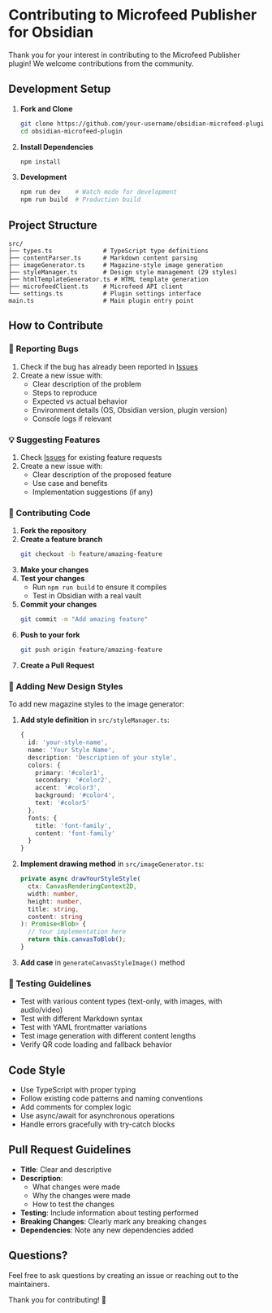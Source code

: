 # Contributing to Microfeed Publisher for Obsidian

Thank you for your interest in contributing to the Microfeed Publisher plugin! We welcome contributions from the community.

## Development Setup

1. **Fork and Clone**
   ```bash
   git clone https://github.com/your-username/obsidian-microfeed-plugin.git
   cd obsidian-microfeed-plugin
   ```

2. **Install Dependencies**
   ```bash
   npm install
   ```

3. **Development**
   ```bash
   npm run dev    # Watch mode for development
   npm run build  # Production build
   ```

## Project Structure

```
src/
├── types.ts              # TypeScript type definitions
├── contentParser.ts      # Markdown content parsing
├── imageGenerator.ts     # Magazine-style image generation
├── styleManager.ts       # Design style management (29 styles)
├── htmlTemplateGenerator.ts # HTML template generation
├── microfeedClient.ts    # Microfeed API client
└── settings.ts           # Plugin settings interface
main.ts                   # Main plugin entry point
```

## How to Contribute

### 🐛 Reporting Bugs

1. Check if the bug has already been reported in [Issues](https://github.com/your-username/obsidian-microfeed-plugin/issues)
2. Create a new issue with:
   - Clear description of the problem
   - Steps to reproduce
   - Expected vs actual behavior
   - Environment details (OS, Obsidian version, plugin version)
   - Console logs if relevant

### 💡 Suggesting Features

1. Check [Issues](https://github.com/your-username/obsidian-microfeed-plugin/issues) for existing feature requests
2. Create a new issue with:
   - Clear description of the proposed feature
   - Use case and benefits
   - Implementation suggestions (if any)

### 🔧 Contributing Code

1. **Fork the repository**
2. **Create a feature branch**
   ```bash
   git checkout -b feature/amazing-feature
   ```
3. **Make your changes**
4. **Test your changes**
   - Run `npm run build` to ensure it compiles
   - Test in Obsidian with a real vault
5. **Commit your changes**
   ```bash
   git commit -m "Add amazing feature"
   ```
6. **Push to your fork**
   ```bash
   git push origin feature/amazing-feature
   ```
7. **Create a Pull Request**

### 🎨 Adding New Design Styles

To add new magazine styles to the image generator:

1. **Add style definition** in `src/styleManager.ts`:
   ```typescript
   {
     id: 'your-style-name',
     name: 'Your Style Name',
     description: 'Description of your style',
     colors: {
       primary: '#color1',
       secondary: '#color2',
       accent: '#color3',
       background: '#color4',
       text: '#color5'
     },
     fonts: {
       title: 'font-family',
       content: 'font-family'
     }
   }
   ```

2. **Implement drawing method** in `src/imageGenerator.ts`:
   ```typescript
   private async drawYourStyleStyle(
     ctx: CanvasRenderingContext2D, 
     width: number, 
     height: number, 
     title: string, 
     content: string
   ): Promise<Blob> {
     // Your implementation here
     return this.canvasToBlob();
   }
   ```

3. **Add case** in `generateCanvasStyleImage()` method

### 🧪 Testing Guidelines

- Test with various content types (text-only, with images, with audio/video)
- Test with different Markdown syntax
- Test with YAML frontmatter variations
- Test image generation with different content lengths
- Verify QR code loading and fallback behavior

## Code Style

- Use TypeScript with proper typing
- Follow existing code patterns and naming conventions
- Add comments for complex logic
- Use async/await for asynchronous operations
- Handle errors gracefully with try-catch blocks

## Pull Request Guidelines

- **Title**: Clear and descriptive
- **Description**: 
  - What changes were made
  - Why the changes were made
  - How to test the changes
- **Testing**: Include information about testing performed
- **Breaking Changes**: Clearly mark any breaking changes
- **Dependencies**: Note any new dependencies added

## Questions?

Feel free to ask questions by creating an issue or reaching out to the maintainers.

Thank you for contributing! 🚀